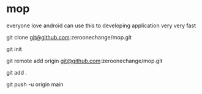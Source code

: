 # mop
everyone love android can use this to developing application very very fast



git clone git@github.com:zeroonechange/mop.git

git init

git remote add origin git@github.com:zeroonechange/mop.git

git add .

git push -u origin main



